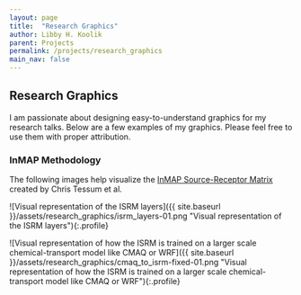 ```yaml
---
layout: page
title:  "Research Graphics"
author: Libby H. Koolik
parent: Projects
permalink: /projects/research_graphics
main_nav: false
---
```


## Research Graphics

I am passionate about designing easy-to-understand graphics for my research talks. Below are a few examples of my graphics. Please feel free to use them with proper attribution.

### InMAP Methodology
The following images help visualize the [InMAP Source-Receptor Matrix](https://zenodo.org/records/7548607) created by Chris Tessum et al.

![Visual representation of the ISRM layers]({{ site.baseurl }}/assets/research_graphics/isrm_layers-01.png "Visual representation of the ISRM layers"){:.profile}

![Visual representation of how the ISRM is trained on a larger scale chemical-transport model like CMAQ or WRF]({{ site.baseurl }}/assets/research_graphics/cmaq_to_isrm-fixed-01.png "Visual representation of how the ISRM is trained on a larger scale chemical-transport model like CMAQ or WRF"){:.profile}
